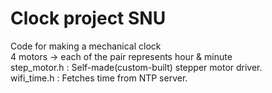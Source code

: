 # Clock project SNU
Code for making a mechanical clock  
4 motors -> each of the pair represents hour & minute  
step_motor.h : Self-made(custom-built) stepper motor driver.  
wifi_time.h : Fetches time from NTP server.

